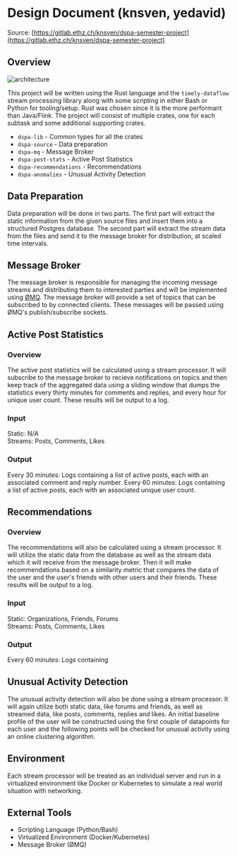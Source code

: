 # Design Document (knsven, yedavid)
Source: [https://gitlab.ethz.ch/knsven/dspa-semester-project](https://gitlab.ethz.ch/knsven/dspa-semester-project)

## Overview

![architecture](architecture.jpg)

This project will be written using the Rust language and the `timely-dataflow` stream processing library along with some scripting in either Bash or Python for tooling/setup. Rust was chosen since it is the more performant than Java/Flink. The project will consist of multiple crates, one for each subtask and some additional supporting crates.

* `dspa-lib` - Common types for all the crates
* `dspa-source` - Data preparation
* `dspa-mq` - Message Broker
* `dspa-post-stats` - Active Post Statistics
* `dspa-recommendations` - Recommendations
* `dspa-anomalies` - Unusual Activity Detection

## Data Preparation
Data preparation will be done in two parts. The first part will extract the static information from the given source files and insert them into a structured Postgres database. The second part will extract the stream data from the files and send it to the message broker for distribution, at scaled time intervals.

## Message Broker
The message broker is responsible for managing the incoming message streams and distributing them to interested parties and will be implemented using [ØMQ](http://zeromq.org). The message broker will provide a set of topics that can be subscribed to by connected clients. These messages will be passed using ØMQ's publish/subscribe sockets.

## Active Post Statistics

### Overview
The active post statistics will be calculated using a stream processor. It will subscribe to the message broker to recieve notifications on topics and then keep track of the aggregated data using a sliding window that dumps the statistics every thirty minutes for comments and replies, and every hour for unique user count. These results will be output to a log.

### Input
Static: N/A  
Streams: Posts, Comments, Likes

### Output
Every 30 minutes: Logs containing a list of active posts, each with an associated comment and reply number.
Every 60 minutes: Logs containing a list of active posts, each with an associated unique user count.

## Recommendations

### Overview
The recommendations will also be calculated using a stream processor. It will utilize the static data from the database as well as the stream data which it will receive from the message broker. Then it will make recommendations based on a similarity metric that compares the data of the user and the user's friends with other users and their friends. These results will be output to a log.

### Input
Static: Organizations, Friends, Forums  
Streams: Posts, Comments, Likes

### Output
Every 60 minutes: Logs containing 

## Unusual Activity Detection
The unusual activity detection will also be done using a stream processor. It will again utilize both static data, like forums and friends, as well as streamed data, like posts, comments, replies and likes. An initial baseline profile of the user will be constructed using the first couple of datapoints for each user and the following points will be checked for unusual activity using an online clustering algorithm.

## Environment
Each stream processor will be treated as an individual server and run in a virtualized environment like Docker or Kubernetes to simulate a real world situation with networking.

## External Tools
* Scripting Language (Python/Bash)
* Virtualized Environment (Docker/Kubernetes)
* Message Broker (ØMQ)